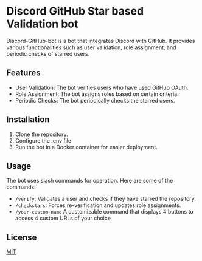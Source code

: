 # Discord GitHub Star based Validation bot

Discord-GitHub-bot is a bot that integrates Discord with GitHub. It provides various functionalities such as user validation, role assignment, and periodic checks of starred users.

## Features

- User Validation: The bot verifies users who have used GitHub OAuth.
- Role Assignment: The bot assigns roles based on certain criteria.
- Periodic Checks: The bot periodically checks the starred users.

## Installation

1. Clone the repository.
2. Configure the .env file
3. Run the bot in a Docker container for easier deployment.

## Usage

The bot uses slash commands for operation. Here are some of the commands:

- `/verify`: Validates a user and checks if they have starred the repository.
- `/checkstars`: Forces re-verification and updates role assignments.
- `/your-custom-name` A customizable command that displays 4 buttons to access 4 custom URLs of your choice

## License

[MIT](https://choosealicense.com/licenses/mit/)
